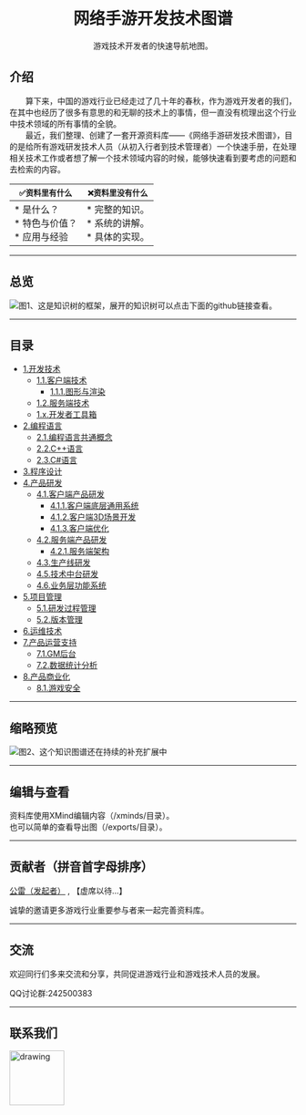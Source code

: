<h1 align="center">网络手游开发技术图谱</h1>
<p align="center">游戏技术开发者的快速导航地图。</p>

## 介绍
&emsp;&emsp;算下来，中国的游戏行业已经走过了几十年的春秋，作为游戏开发者的我们，在其中也经历了很多有意思的和无聊的技术上的事情，但一直没有梳理出这个行业中技术领域的所有事情的全貌。<br/>
&emsp;&emsp;最近，我们整理、创建了一套开源资料库——《网络手游研发技术图谱》，目的是给所有游戏研发技术人员（从初入行者到技术管理者）一个快速手册，在处理相关技术工作或者想了解一个技术领域内容的时候，能够快速看到要考虑的问题和去检索的内容。<br/>

| ``` ✅资料里有什么 ``` | ``` ❌资料里没有什么 ``` |
| --- | --- |
| *   是什么？<br /> *   特色与价值？<br /> *   应用与经验<br /> |  *   完整的知识。<br /> *   系统的讲解。<br /> *   具体的实现。<br /> |


----
## 总览
![图1、这是知识树的框架，展开的知识树可以点击下面的github链接查看。](https://github.com/gonglei007/GameDevMind/blob/main/exports/0.总览.png?raw=true)

----
## 目录
* [1.开发技术](https://github.com/gonglei007/GameDevMind/blob/main/exports/1.开发技术.png?raw=true)
    * [1.1.客户端技术](https://github.com/gonglei007/GameDevMind/blob/main/exports/1.1.客户端技术.png?raw=true)
        * [1.1.1.图形与渲染](https://github.com/gonglei007/GameDevMind/blob/main/exports/1.1.1.图形与渲染.png?raw=true)
    * [1.2.服务端技术](https://github.com/gonglei007/GameDevMind/blob/main/exports/1.2.服务端技术.png?raw=true)
    * [1.x.开发者工具箱](https://github.com/gonglei007/GameDevMind/blob/main/exports/1.x.开发者工具箱.png?raw=true)
* [2.编程语言](https://github.com/gonglei007/GameDevMind/blob/main/exports/2.编程语言.png?raw=true)
    * [2.1.编程语言共通概念](https://github.com/gonglei007/GameDevMind/blob/main/exports/2.1.编程语言共通概念.png?raw=true)
    * [2.2.C++语言](https://github.com/gonglei007/GameDevMind/blob/main/exports/2.2.C++语言.png?raw=true)
    * [2.3.C#语言](https://github.com/gonglei007/GameDevMind/blob/main/exports/2.3.C#语言.png?raw=true)
* [3.程序设计](https://github.com/gonglei007/GameDevMind/blob/main/exports/3.程序设计.png?raw=true)
* [4.产品研发](https://github.com/gonglei007/GameDevMind/blob/main/exports/4.产品研发.png?raw=true)
    * [4.1.客户端产品研发](https://github.com/gonglei007/GameDevMind/blob/main/exports/4.1.客户端产品研发.png?raw=true)
        * [4.1.1.客户端底层通用系统](https://github.com/gonglei007/GameDevMind/blob/main/exports/4.1.1.客户端底层通用系统.png?raw=true)
        * [4.1.2.客户端3D场景开发](https://github.com/gonglei007/GameDevMind/blob/main/exports/4.1.2.客户端3D场景开发.png?raw=true)
        * [4.1.3.客户端优化](https://github.com/gonglei007/GameDevMind/blob/main/exports/4.1.3.客户端优化.png?raw=true)
    * [4.2.服务端产品研发](https://github.com/gonglei007/GameDevMind/blob/main/exports/4.2.服务端产品研发.png?raw=true)
        * [4.2.1.服务端架构](https://github.com/gonglei007/GameDevMind/blob/main/exports/4.2.1.服务端架构.png?raw=true)
    * [4.3.生产线研发](https://github.com/gonglei007/GameDevMind/blob/main/exports/4.3.生产线研发.png?raw=true)
    * [4.5.技术中台研发](https://github.com/gonglei007/GameDevMind/blob/main/exports/4.5.技术中台研发.png?raw=true)
    * [4.6.业务层功能系统](https://github.com/gonglei007/GameDevMind/blob/main/exports/4.6.业务层功能系统.png?raw=true)
* [5.项目管理](https://github.com/gonglei007/GameDevMind/blob/main/exports/5.项目管理.png?raw=true)
    * [5.1.研发过程管理](https://github.com/gonglei007/GameDevMind/blob/main/exports/5.1.研发过程管理.png?raw=true)
    * [5.2.版本管理](https://github.com/gonglei007/GameDevMind/blob/main/exports/5.2.版本管理.png?raw=true)
* [6.运维技术](https://github.com/gonglei007/GameDevMind/blob/main/exports/6.运维技术.png?raw=true)
* [7.产品运营支持](https://github.com/gonglei007/GameDevMind/blob/main/exports/7.产品运营支持.png?raw=true)
    * [7.1.GM后台](https://github.com/gonglei007/GameDevMind/blob/main/exports/7.1.GM后台.png?raw=true)
    * [7.2.数据统计分析](https://github.com/gonglei007/GameDevMind/blob/main/exports/7.2.数据统计分析.png?raw=true)
* [8.产品商业化](https://github.com/gonglei007/GameDevMind/blob/main/exports/8.产品商业化.png?raw=true)
    * [8.1.游戏安全](https://github.com/gonglei007/GameDevMind/blob/main/exports/8.1.游戏安全.png?raw=true)

----
## 缩略预览
![图2、这个知识图谱还在持续的补充扩展中](https://github.com/gonglei007/GameDevMind/blob/main/overview/overview.png?raw=true)

----
## 编辑与查看
资料库使用XMind编辑内容（/xminds/目录）。<br/>
也可以简单的查看导出图（/exports/目录）。

----
## 贡献者（拼音首字母排序）
[公雷（发起者）](https://github.com/gonglei007) , 【虚席以待...】

诚挚的邀请更多游戏行业重要参与者来一起完善资料库。

----
## 交流
欢迎同行们多来交流和分享，共同促进游戏行业和游戏技术人员的发展。

QQ讨论群:242500383

----
## 联系我们
<img src="https://github.com/gonglei007/GameDevMind/blob/main/images/联系人-G.L.png?raw=true" alt="drawing" width="96"/>
